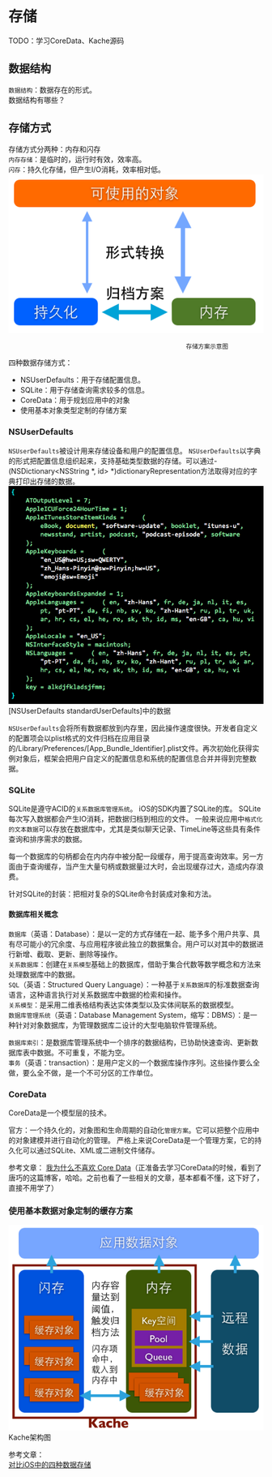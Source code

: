 # 存储

TODO：学习CoreData、Kache源码

## 数据结构

`数据结构`：数据存在的形式。  
数据结构有哪些？

## 存储方式

存储方式分两种：内存和闪存  
`内存存储`：是临时的，运行时有效，效率高。  
`闪存`：持久化存储，但产生I/O消耗，效率相对低。![](/assets/存储方案示意图.png)

```
                                                 存储方案示意图
```

四种数据存储方式：

* NSUserDefaults：用于存储配置信息。
* SQLite：用于存储查询需求较多的信息。
* CoreData：用于规划应用中的对象
* 使用基本对象类型定制的存储方案



### NSUserDefaults

`NSUserDefaults`被设计用来存储设备和用户的配置信息。
`NSUserDefaults`以字典的形式把配置信息组织起来，支持基础类型数据的存储。可以通过- (NSDictionary<NSString *, id> *)dictionaryRepresentation方法取得对应的字典打印出存储的数据。
![](/assets/2.png)
[NSUserDefaults standardUserDefaults]中的数据

`NSUserDefaults`会将所有数据都放到内存里，因此操作速度很快。开发者自定义的配置项会以plist格式的文件归档在应用目录的/Library/Preferences/[App_Bundle_Identifier].plist文件。再次初始化获得实例对象后，框架会把用户自定义的配置信息和系统的配置信息合并并得到完整数据。


### SQLite

SQLite是遵守ACID的`关系数据库管理系统`。
iOS的SDK内置了SQLite的库。
SQLite每次写入数据都会产生IO消耗，把数据归档到相应的文件。
一般来说应用中`格式化的文本数据`可以存放在数据库中，尤其是类似聊天记录、TimeLine等这些具有条件查询和排序需求的数据。

每一个数据库的句柄都会在内内存中被分配一段缓存，用于提高查询效率。另一方面由于查询缓存，当产生大量句柄或数据量过大时，会出现缓存过大，造成内存浪费。

针对SQLite的封装：把相对复杂的SQLite命令封装成对象和方法。


#### 数据库相关概念

`数据库`（英语：Database）：是以一定的方式存储在一起、能予多个用户共享、具有尽可能小的冗余度、与应用程序彼此独立的数据集合。用户可以对其中的数据进行新增、截取、更新、删除等操作。  
`关系数据库`：创建在`关系模型`基础上的数据库，借助于集合代数等数学概念和方法来处理数据库中的数据。  
`SQL`（英语：Structured Query Language）：一种基于`关系数据库`的标准数据查询语言，这种语言执行对关系数据库中数据的检索和操作。  
`关系模型`：是采用二维表格结构表达实体类型以及实体间联系的数据模型。  
`数据库管理系统`（英语：Database Management System，缩写：DBMS）：是一种针对对象数据库，为管理数据库二设计的大型电脑软件管理系统。

`数据库索引`：是数据库管理系统中一个排序的数据结构，已协助快速查询、更新数据库表中数据。不可重复，不能为空。  
`事务`（英语：transaction）：是用户定义的一个数据库操作序列。这些操作要么全做，要么全不做，是一个不可分区的工作单位。


### CoreData
CoreData是一个模型层的技术。

官方：一个持久化的，对象图和生命周期的自动化`管理方案`。它可以把整个应用中的对象建模并进行自动化的管理。
严格上来说CoreData是一个管理方案，它的持久化可以通过SQLite、XML或二进制文件储存。

参考文章：
[我为什么不喜欢 Core Data](http://blog.devtang.com/2016/08/04/i-do-not-like-core-data/)（正准备去学习CoreData的时候，看到了唐巧的这篇博客，哈哈。之前也看了一些相关的文章，基本都看不懂，这下好了，直接不用学了）

### 使用基本数据对象定制的缓存方案
![](/assets/5.png)
Kache架构图




参考文章：  
[对比iOS中的四种数据存储](http://www.infoq.com/cn/articles/data-storage-in-ios)

